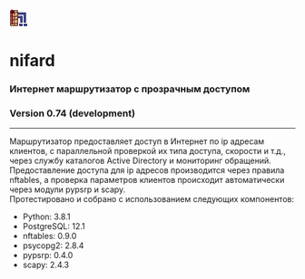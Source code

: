 ![Alt text](nifard.png?raw=true "Title")
# nifard
### Интернет маршрутизатор с прозрачным доступом
### Version 0.74 (development)
<hr>
Маршрутизатор предоставляет доступ в Интернет по ip адресам клиентов, с параллельной проверкой их типа доступа, скорости и т.д., через службу каталогов Active Directory и мониторинг обращений. Предоставление доступа для ip адресов производится через правила nftables, а проверка параметров клиентов происходит автоматически через модули pypsrp и scapy.
<br>
Протестировано и собрано с использованием следующих компонентов:
<ul>
  <li>Python: 3.8.1</li>
  <li>PostgreSQL: 12.1 </li>
  <li>nftables: 0.9.0</li>
  <li>psycopg2: 2.8.4</li>
  <li>pypsrp: 0.4.0 </li>
  <li>scapy: 2.4.3 </li>
 </ul>
